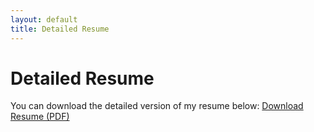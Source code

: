 ```yaml
---
layout: default
title: Detailed Resume
---
```

# Detailed Resume
You can download the detailed version of my resume below:
[Download Resume (PDF)](/home/lewis/Documents/GitHub/LewisPicker.github.io/CV_Lewis_Picker.pdf)
